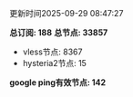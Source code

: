 更新时间2025-09-29 08:47:27

**总订阅: 188**
**总节点: 33857**
- vless节点: 8367
- hysteria2节点: 15

**google ping有效节点: 142**

